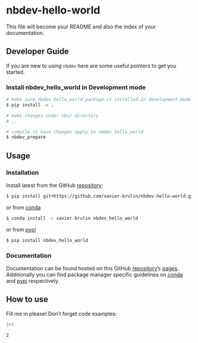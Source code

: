 # nbdev-hello-world


<!-- WARNING: THIS FILE WAS AUTOGENERATED! DO NOT EDIT! -->

This file will become your README and also the index of your
documentation.

## Developer Guide

If you are new to using `nbdev` here are some useful pointers to get you
started.

### Install nbdev_hello_world in Development mode

``` sh
# make sure nbdev_hello_world package is installed in development mode
$ pip install -e .

# make changes under nbs/ directory
# ...

# compile to have changes apply to nbdev_hello_world
$ nbdev_prepare
```

## Usage

### Installation

Install latest from the GitHub
[repository](https://github.com/xavier-brulin/nbdev-hello-world):

``` sh
$ pip install git+https://github.com/xavier-brulin/nbdev-hello-world.git
```

or from [conda](https://anaconda.org/xavier-brulin/nbdev-hello-world)

``` sh
$ conda install -c xavier-brulin nbdev_hello_world
```

or from [pypi](https://pypi.org/project/nbdev-hello-world/)

``` sh
$ pip install nbdev_hello_world
```

### Documentation

Documentation can be found hosted on this GitHub
[repository](https://github.com/xavier-brulin/nbdev-hello-world)’s
[pages](https://xavier-brulin.github.io/nbdev-hello-world/).
Additionally you can find package manager specific guidelines on
[conda](https://anaconda.org/xavier-brulin/nbdev-hello-world) and
[pypi](https://pypi.org/project/nbdev-hello-world/) respectively.

## How to use

Fill me in please! Don’t forget code examples:

``` python
1+1
```

    2
